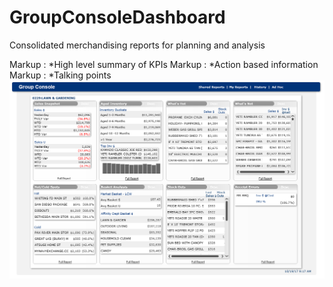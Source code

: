 # GroupConsoleDashboard
Consolidated merchandising reports for planning and analysis

Markup : *High level summary of KPIs
Markup : *Action based information
Markup : *Talking points
![alt text](https://github.com/SpencerBGuy/GroupConsoleDashboard/blob/master/Images/group_console_main.PNG)
